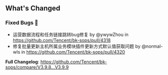 <!-- Release notes generated using configuration in .github/release.yml at V3.6.X -->

## What's Changed
### Fixed Bugs 👾
* 运营数据流程和任务链接跳转bug修复 by @ywywZhou in https://github.com/Tencent/bk-sops/pull/4318
* 修复批量更新主机所属业务模块插件更新方式默认值获取问题 by @normal-wls in https://github.com/Tencent/bk-sops/pull/4320


**Full Changelog**: https://github.com/Tencent/bk-sops/compare/V3.9.8...V3.9.9